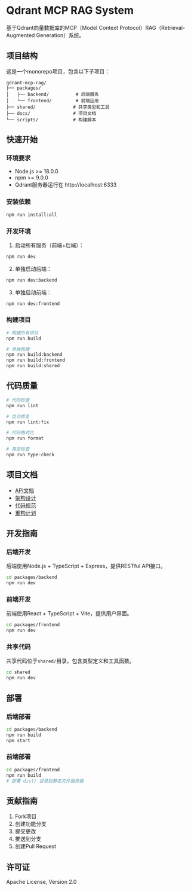 # Qdrant MCP RAG System

基于Qdrant向量数据库的MCP（Model Context Protocol）RAG（Retrieval-Augmented Generation）系统。

## 项目结构

这是一个monorepo项目，包含以下子项目：

```
qdrant-mcp-rag/
├── packages/
│   ├── backend/          # 后端服务
│   └── frontend/         # 前端应用
├── shared/              # 共享类型和工具
├── docs/                # 项目文档
└── scripts/             # 构建脚本
```

## 快速开始

### 环境要求

- Node.js >= 18.0.0
- npm >= 9.0.0
- Qdrant服务器运行在 http://localhost:6333

### 安装依赖

```bash
npm run install:all
```

### 开发环境

1. 启动所有服务（前端+后端）：
```bash
npm run dev
```

2. 单独启动后端：
```bash
npm run dev:backend
```

3. 单独启动前端：
```bash
npm run dev:frontend
```

### 构建项目

```bash
# 构建所有项目
npm run build

# 单独构建
npm run build:backend
npm run build:frontend
npm run build:shared
```

## 代码质量

```bash
# 代码检查
npm run lint

# 自动修复
npm run lint:fix

# 代码格式化
npm run format

# 类型检查
npm run type-check
```

## 项目文档

- [API文档](./docs/apis/openapi.yaml)
- [架构设计](./docs/Architecture/)
- [代码规范](./docs/notes/coding_style.md)
- [重构计划](./project-restructure-plan.md)

## 开发指南

### 后端开发

后端使用Node.js + TypeScript + Express，提供RESTful API接口。

```bash
cd packages/backend
npm run dev
```

### 前端开发

前端使用React + TypeScript + Vite，提供用户界面。

```bash
cd packages/frontend
npm run dev
```

### 共享代码

共享代码位于`shared/`目录，包含类型定义和工具函数。

```bash
cd shared
npm run dev
```

## 部署

### 后端部署

```bash
cd packages/backend
npm run build
npm start
```

### 前端部署

```bash
cd packages/frontend
npm run build
# 部署 dist/ 目录到静态文件服务器
```

## 贡献指南

1. Fork项目
2. 创建功能分支
3. 提交更改
4. 推送到分支
5. 创建Pull Request

## 许可证

Apache License, Version 2.0